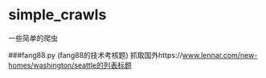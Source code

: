# simple_crawls
一些简单的爬虫

###fang88.py (fang88的技术考核题)
抓取国外https://www.lennar.com/new-homes/washington/seattle的列表标题